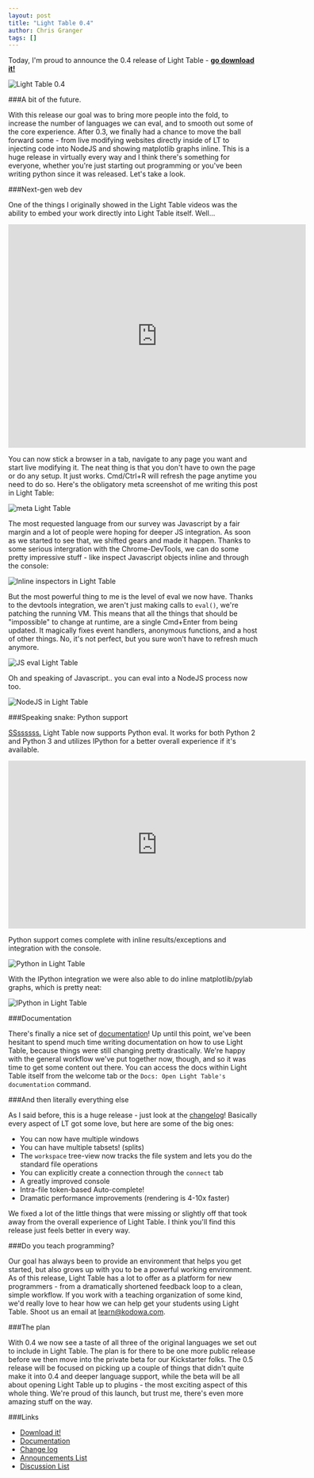 ```yaml
---
layout: post
title: "Light Table 0.4"
author: Chris Granger
tags: []
---
```


Today, I'm proud to announce the 0.4 release of Light Table - **[go download it!][lt]**

![Light Table 0.4](/images/040/lt.png)

###A bit of the future.

With this release our goal was to bring more people into the fold, to increase the number of languages we can eval, and to smooth out some of the core experience. After 0.3, we finally had a chance to move the ball forward some - from live modifying websites directly inside of LT to injecting code into NodeJS and showing matplotlib graphs inline. This is a huge release in virtually every way and I think there's something for everyone, whether you're just starting out programming or you've been writing python since it was released. Let's take a look.

###Next-gen web dev

One of the things I originally showed in the Light Table videos was the ability to embed your work directly into Light Table itself. Well...

<iframe width="600" height="450" src="http://www.youtube.com/embed/gtXpOD6jFls?rel=0" frameborder="0" allowfullscreen></iframe>

You can now stick a browser in a tab, navigate to any page you want and start live modifying it. The neat thing is that you don't have to own the page or do any setup. It just works. Cmd/Ctrl+R will refresh the page anytime you need to do so. Here's the obligatory meta screenshot of me writing this post in Light Table:

![meta Light Table](/images/040/blog.png)

The most requested language from our survey was Javascript by a fair margin and a lot of people were hoping for deeper JS integration. As soon as we started to see that, we shifted gears and made it happen. Thanks to some serious intergration with the Chrome-DevTools, we can do some pretty impressive stuff - like inspect Javascript objects inline and through the console:

![Inline inspectors in Light Table](/images/040/inspector.png)

But the most powerful thing to me is the level of eval we now have. Thanks to the devtools integration, we aren't just making calls to `eval()`, we're patching the running VM. This means that all the things that should be "impossible" to change at runtime, are a single Cmd+Enter from being updated. It magically fixes event handlers, anonymous functions, and a host of other things. No, it's not perfect, but you sure won't have to refresh much anymore.

![JS eval Light Table](/images/040/cube.png)

Oh and speaking of Javascript.. you can eval into a NodeJS process now too.

![NodeJS in Light Table](/images/040/node.png)

###Speaking snake: Python support

[SSssssss.][bash] Light Table now supports Python eval. It works for both Python 2 and Python 3 and utilizes IPython for a better overall experience if it's available.

<iframe width="600" height="338" src="http://www.youtube.com/embed/V2rOTrnqqtg?rel=0" frameborder="0" allowfullscreen></iframe>

Python support comes complete with inline results/exceptions and integration with the console.

![Python in Light Table](/images/040/pyinline.png)

With the IPython integration we were also able to do inline matplotlib/pylab graphs, which is pretty neat:

![IPython in Light Table](/images/040/ipygraphs.png)

###Documentation

There's finally a nice set of [documentation][docs]! Up until this point, we've been hesitant to spend much time writing documentation on how to use Light Table, because things were still changing pretty drastically. We're happy with the general workflow we've put together now, though, and so it was time to get some content out there. You can access the docs within Light Table itself from the welcome tab or the `Docs: Open Light Table's documentation` command.

###And then literally everything else

As I said before, this is a huge release - just look at the [changelog][ch]! Basically every aspect of LT got some love, but here are some of the big ones:

* You can now have multiple windows
* You can have multiple tabsets! (splits)
* The `workspace` tree-view now tracks the file system and lets you do the standard file operations
* You can explicitly create a connection through the `connect` tab
* A greatly improved console
* Intra-file token-based Auto-complete!
* Dramatic performance improvements (rendering is 4-10x faster)

We fixed a lot of the little things that were missing or slightly off that took away from the overall experience of Light Table. I think you'll find this release just feels better in every way.

###Do you teach programming?

Our goal has always been to provide an environment that helps you get started, but also grows up with you to be a powerful working environment. As of this release, Light Table has a lot to offer as a platform for new programmers - from a dramatically shortened feedback loop to a clean, simple workflow. If you work with a teaching organization of some kind, we'd really love to hear how we can help get your students using Light Table. Shoot us an email at learn@kodowa.com.

###The plan

With 0.4 we now see a taste of all three of the original languages we set out to include in Light Table. The plan is for there to be one more public release before we then move into the private beta for our Kickstarter folks. The 0.5 release will be focused on picking up a couple of things that didn't quite make it into 0.4 and deeper language support, while the beta will be all about opening Light Table up to plugins - the most exciting aspect of this whole thing. We're proud of this launch, but trust me, there's even more amazing stuff on the way.

###Links
* [Download it!][lt]
* [Documentation][docs]
* [Change log][ch]
* [Announcements List][ann]
* [Discussion List][disc]

[ch]: https://github.com/Kodowa/Light-Table-Playground/blob/master/README.md
[docs]: http://docs.lighttable.com
[lt]: http://www.lighttable.com/
[gh]: https://github.com/Kodowa/Light-Table-Playground/issues
[ann]: https://groups.google.com/forum/?fromgroups#!forum/light-table
[disc]: https://groups.google.com/forum/?fromgroups#!forum/light-table-discussion
[bash]: http://bash.org/?400459
